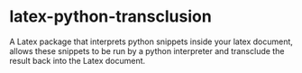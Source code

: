 latex-python-transclusion
=========================

A Latex package that interprets python snippets inside your latex document, allows these snippets to be run by a python interpreter and transclude the result back into the Latex document.